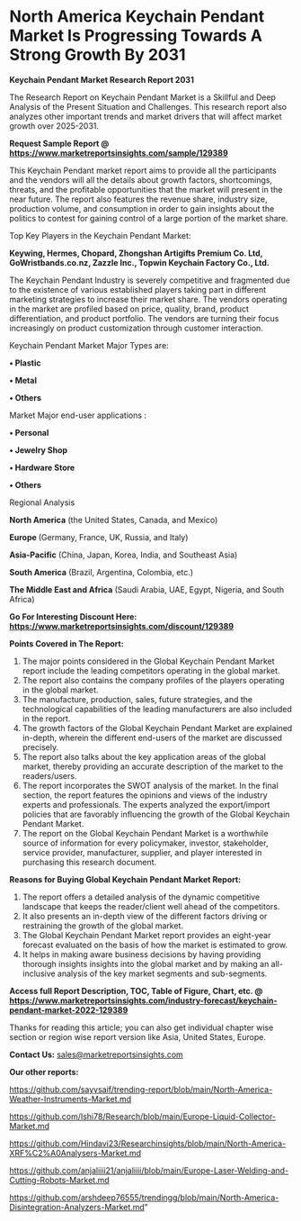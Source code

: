 # North America Keychain Pendant Market Is Progressing Towards A Strong Growth By 2031

<strong>Keychain Pendant Market Research Report 2031</strong>

The Research Report on Keychain Pendant Market is a Skillful and Deep Analysis of the Present Situation and Challenges. This research report also analyzes other important trends and market drivers that will affect market growth over 2025-2031.

<strong>Request Sample Report @ <a href=https://www.marketreportsinsights.com/sample/129389>https://www.marketreportsinsights.com/sample/129389</a></strong>

This Keychain Pendant market report aims to provide all the participants and the vendors will all the details about growth factors, shortcomings, threats, and the profitable opportunities that the market will present in the near future. The report also features the revenue share, industry size, production volume, and consumption in order to gain insights about the politics to contest for gaining control of a large portion of the market share.

Top Key Players in the Keychain Pendant Market:

<strong>Keywing, Hermes, Chopard, Zhongshan Artigifts Premium Co. Ltd, GoWristbands.co.nz, Zazzle Inc., Topwin Keychain Factory Co., Ltd.</strong>

The Keychain Pendant Industry is severely competitive and fragmented due to the existence of various established players taking part in different marketing strategies to increase their market share. The vendors operating in the market are profiled based on price, quality, brand, product differentiation, and product portfolio. The vendors are turning their focus increasingly on product customization through customer interaction.

Keychain Pendant Market Major Types are:

<strong>• Plastic

• Metal

• Others</strong>

Market Major end-user applications :

<strong>• Personal

• Jewelry Shop

• Hardware Store

• Others</strong>

Regional Analysis

</u><strong><b>North America</b></strong> (the United States, Canada, and Mexico)

<strong><b>Europe </b></strong>(Germany, France, UK, Russia, and Italy)

<strong><b>Asia-Pacific</b></strong> (China, Japan, Korea, India, and Southeast Asia)

<strong><b>South America</b></strong> (Brazil, Argentina, Colombia, etc.)

<strong><b>The Middle East and Africa</b></strong> (Saudi Arabia, UAE, Egypt, Nigeria, and South Africa)

<strong>Go For Interesting Discount Here: <a href=https://www.marketreportsinsights.com/discount/129389>https://www.marketreportsinsights.com/discount/129389</a></strong>

<strong>Points Covered in The Report:</strong>
<ol>
  <li>The major points considered in the Global Keychain Pendant Market report include the leading competitors operating in the global market.</li>
  <li>The report also contains the company profiles of the players operating in the global market.</li>
  <li>The manufacture, production, sales, future strategies, and the technological capabilities of the leading manufacturers are also included in the report.</li>
  <li>The growth factors of the Global Keychain Pendant Market are explained in-depth, wherein the different end-users of the market are discussed precisely.</li>
  <li>The report also talks about the key application areas of the global market, thereby providing an accurate description of the market to the readers/users.</li>
  <li>The report incorporates the SWOT analysis of the market. In the final section, the report features the opinions and views of the industry experts and professionals. The experts analyzed the export/import policies that are favorably influencing the growth of the Global Keychain Pendant Market.</li>
  <li>The report on the Global Keychain Pendant Market is a worthwhile source of information for every policymaker, investor, stakeholder, service provider, manufacturer, supplier, and player interested in purchasing this research document.</li>
</ol>
<strong>Reasons for Buying Global Keychain Pendant Market Report:</strong>

<ol>
  <li>The report offers a detailed analysis of the dynamic competitive landscape that keeps the reader/client well ahead of the competitors.</li>
  <li>It also presents an in-depth view of the different factors driving or restraining the growth of the global market.</li>
  <li>The Global Keychain Pendant Market report provides an eight-year forecast evaluated on the basis of how the market is estimated to grow.</li>
  <li>It helps in making aware business decisions by having providing thorough insights insights into the global market and by making an all-inclusive analysis of the key market segments and sub-segments.</li>
</ol>
<strong>Access full Report Description, TOC, Table of Figure, Chart, etc. @ <a href=https://www.marketreportsinsights.com/industry-forecast/keychain-pendant-market-2022-129389>https://www.marketreportsinsights.com/industry-forecast/keychain-pendant-market-2022-129389</a></strong>


Thanks for reading this article; you can also get individual chapter wise section or region wise report version like Asia, United States, Europe.

<strong>Contact Us:</strong>
sales@marketreportsinsights.com

<strong>Our other reports:</strong>

<a href=https://github.com/sayysaif/trending-report/blob/main/North-America-Weather-Instruments-Market.md>https://github.com/sayysaif/trending-report/blob/main/North-America-Weather-Instruments-Market.md</a>

<a href=https://github.com/Ishi78/Research/blob/main/Europe-Liquid-Collector-Market.md>https://github.com/Ishi78/Research/blob/main/Europe-Liquid-Collector-Market.md</a>

<a href=https://github.com/Hindavi23/Researchinsights/blob/main/North-America-XRF%C2%A0Analysers-Market.md>https://github.com/Hindavi23/Researchinsights/blob/main/North-America-XRF%C2%A0Analysers-Market.md</a>

<a href=https://github.com/anjaliiii21/anjaliiii/blob/main/Europe-Laser-Welding-and-Cutting-Robots-Market.md>https://github.com/anjaliiii21/anjaliiii/blob/main/Europe-Laser-Welding-and-Cutting-Robots-Market.md</a>

<a href=https://github.com/arshdeep76555/trendingg/blob/main/North-America-Disintegration-Analyzers-Market.md>https://github.com/arshdeep76555/trendingg/blob/main/North-America-Disintegration-Analyzers-Market.md</a>"
